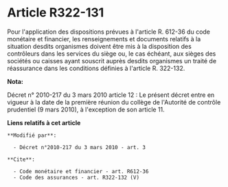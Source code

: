 # Article R322-131

Pour l'application des dispositions prévues à l'article R. 612-36 du code monétaire et financier, les renseignements et
documents relatifs à la situation desdits organismes doivent être mis à la disposition des contrôleurs dans les services du
siège ou, le cas échéant, aux sièges des sociétés ou caisses ayant souscrit auprès desdits organismes un traité de
réassurance dans les conditions définies à l'article R. 322-132.

**Nota:**

Décret n° 2010-217 du 3 mars 2010 article 12 : Le présent décret entre en vigueur à la date de la première réunion du collège
de l'Autorité de contrôle prudentiel (9 mars 2010), à l'exception de son article 11.

**Liens relatifs à cet article**

	**Modifié par**:

	  - Décret n°2010-217 du 3 mars 2010 - art. 3

	**Cite**:

	  - Code monétaire et financier - art. R612-36
	  - Code des assurances - art. R322-132 (V)
